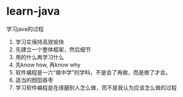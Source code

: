 # learn-java
学习java的过程

1. 学习实保持高效愉快
2. 先建立一个整体框架，然后细节
3. 用的什么再学习什么
4. 先know how, 再know why
5. 软件编程是一六“做中学”的学科，不是会了再做，而是做了才会。
6. 适当的囫囵吞枣
7. 学习软件编程是在琢磨别人怎么做，而不是我认为应该怎么做的过程


